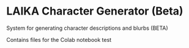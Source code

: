 # LAIKA Character Generator (Beta)
System for generating character descriptions and blurbs  (BETA)

Contains files for the Colab notebook test
